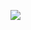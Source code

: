 ![](https://komarev.com/ghpvc/?username=0x0410&color=9370DB)
<div align="center">
 <a href="https://github.com/0x0410">
 </a>
</div>


</p>
